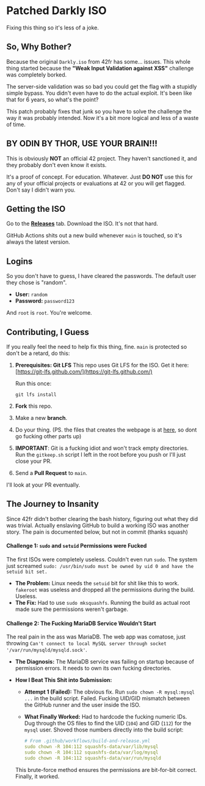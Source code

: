 # Patched Darkly ISO

Fixing this thing so it's less of a joke.

## So, Why Bother?

Because the original `Darkly.iso` from 42fr has some... issues. This whole thing started because the **"Weak Input Validation against XSS"** challenge was completely borked.

The server-side validation was so bad you could get the flag with a stupidly simple bypass. You didn't even have to do the actual exploit. It's been like that for 6 years, so what's the point?

This patch probably fixes that junk so you have to solve the challenge the way it was probably intended. Now it's a bit more logical and less of a waste of time.

##  BY ODIN BY THOR, USE YOUR BRAIN!!!

This is obviously **NOT** an official 42 project. They haven't sanctioned it, and they probably don't even know it exists.

It's a proof of concept. For education. Whatever. Just **DO NOT** use this for any of your official projects or evaluations at 42 or you will get flagged. Don't say I didn't warn you.

## Getting the ISO

Go to the **[Releases](https://github.com/Raspberrynani/darkly-patched/releases)** tab. Download the ISO. It's not that hard.

GitHub Actions shits out a new build whenever `main` is touched, so it's always the latest version.

## Logins

So you don't have to guess, I have cleared the passwords. The default user they chose is "random".

* **User:** `random`
* **Password:** `password123`

And `root` is `root`. You're welcome.

## Contributing, I Guess

If you really feel the need to help fix this thing, fine. `main` is protected so don't be a retard, do this:

1.  **Prerequisites: Git LFS**
    This repo uses Git LFS for the ISO.
    Get it here: [https://git-lfs.github.com/](https://git-lfs.github.com/)

    Run this once:
    ```
    git lfs install
    ```

2.  **Fork** this repo.
3.  Make a new **branch**.
4.  Do your thing. (PS. the files that creates the webpage is at [here](squashfs-data/var/www/html), so dont go fucking other parts up)
5.  **IMPORTANT**: Git is a fucking idiot and won't track empty directories. Run the `gitkeep.sh` script I left in the root before you push or I'll just close your PR.
6.  Send a **Pull Request** to `main`.

I'll look at your PR eventually.

## The Journey to Insanity

Since 42fr didn't bother clearing the bash history, figuring out what they did was trivial. Actually enslaving GitHub to build a working ISO was another story. The pain is documented below, but not in commit (thanks squash)

#### Challenge 1: `sudo` and `setuid` Permissions were Fucked

The first ISOs were completely useless. Couldn't even run `sudo`. The system just screamed `sudo: /usr/bin/sudo must be owned by uid 0 and have the setuid bit set.`

* **The Problem:** Linux needs the `setuid` bit for shit like this to work. `fakeroot` was useless and dropped all the permissions during the build. Useless.
* **The Fix:** Had to use `sudo mksquashfs`. Running the build as actual root made sure the permissions weren't garbage.

#### Challenge 2: The Fucking MariaDB Service Wouldn't Start

The real pain in the ass was MariaDB. The web app was comatose, just throwing `Can't connect to local MySQL server through socket '/var/run/mysqld/mysqld.sock'`.

* **The Diagnosis:** The MariaDB service was failing on startup because of permission errors. It needs to own its own fucking directories.

* **How I Beat This Shit into Submission:**

    * **Attempt 1 (Failed):** The obvious fix. Run `sudo chown -R mysql:mysql ...` in the build script. Failed. Fucking UID/GID mismatch between the GitHub runner and the user inside the ISO.

    * **What Finally Worked:** Had to hardcode the fucking numeric IDs. Dug through the OS files to find the UID (`104`) and GID (`112`) for the `mysql` user. Shoved those numbers directly into the build script:

      ```yaml
      # From .github/workflows/build-and-release.yml
      sudo chown -R 104:112 squashfs-data/var/lib/mysql
      sudo chown -R 104:112 squashfs-data/var/log/mysql
      sudo chown -R 104:112 squashfs-data/var/run/mysqld
      ```
    This brute-force method ensures the permissions are bit-for-bit correct. Finally, it worked.
